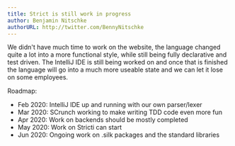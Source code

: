 ```yaml
---
title: Strict is still work in progress
author: Benjamin Nitschke
authorURL: http://twitter.com/BennyNitschke
---
```


We didn't have much time to work on the website, the language changed quite a lot into a more functional style, while still being fully declarative and test driven. The IntelliJ IDE is still being worked on and once that is finished the language will go into a much more useable state and we can let it lose on some employees.

Roadmap:

- Feb 2020: IntelliJ IDE up and running with our own parser/lexer
- Mar 2020: SCrunch working to make writing TDD code even more fun
- Apr 2020: Work on backends should be mostly completed
- May 2020: Work on Stricti can start
- Jun 2020: Ongoing work on .silk packages and the standard libraries
